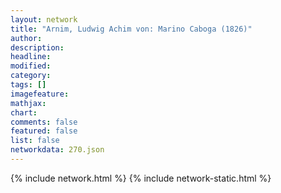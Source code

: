```yaml
---
layout: network
title: "Arnim, Ludwig Achim von: Marino Caboga (1826)"
author:
description:
headline:
modified:
category:
tags: []
imagefeature: 
mathjax: 
chart: 
comments: false
featured: false
list: false
networkdata: 270.json
---
```

{% include network.html %}
{% include network-static.html %}
